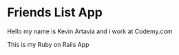 # Friends List App

Hello my name is Kevin Artavia and i work at Codemy.com

This is my Ruby on Rails App